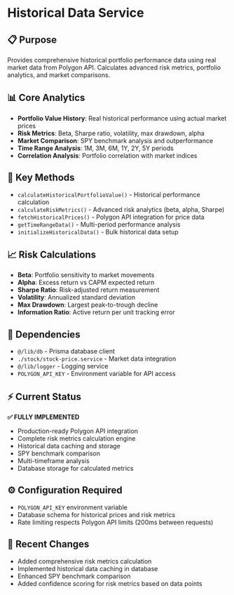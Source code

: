 # Historical Data Service

## 📋 Purpose
Provides comprehensive historical portfolio performance data using real market data from Polygon API. Calculates advanced risk metrics, portfolio analytics, and market comparisons.

## 📊 Core Analytics
- **Portfolio Value History**: Real historical performance using actual market prices
- **Risk Metrics**: Beta, Sharpe ratio, volatility, max drawdown, alpha
- **Market Comparison**: SPY benchmark analysis and outperformance
- **Time Range Analysis**: 1M, 3M, 6M, 1Y, 2Y, 5Y periods
- **Correlation Analysis**: Portfolio correlation with market indices

## 🔧 Key Methods
- `calculateHistoricalPortfolioValue()` - Historical performance calculation
- `calculateRiskMetrics()` - Advanced risk analytics (beta, alpha, Sharpe)
- `fetchHistoricalPrices()` - Polygon API integration for price data
- `getTimeRangeData()` - Multi-period performance analysis
- `initializeHistoricalData()` - Bulk historical data setup

## 📈 Risk Calculations
- **Beta**: Portfolio sensitivity to market movements
- **Alpha**: Excess return vs CAPM expected return
- **Sharpe Ratio**: Risk-adjusted return measurement
- **Volatility**: Annualized standard deviation
- **Max Drawdown**: Largest peak-to-trough decline
- **Information Ratio**: Active return per unit tracking error

## 🔗 Dependencies
- `@/lib/db` - Prisma database client
- `./stock/stock-price.service` - Market data integration
- `@/lib/logger` - Logging service
- `POLYGON_API_KEY` - Environment variable for API access

## ⚡ Current Status
**✅ FULLY IMPLEMENTED**
- Production-ready Polygon API integration
- Complete risk metrics calculation engine
- Historical data caching and storage
- SPY benchmark comparison
- Multi-timeframe analysis
- Database storage for calculated metrics

## ⚙️ Configuration Required
- `POLYGON_API_KEY` environment variable
- Database schema for historical prices and risk metrics
- Rate limiting respects Polygon API limits (200ms between requests)

## 📝 Recent Changes
- Added comprehensive risk metrics calculation
- Implemented historical data caching in database
- Enhanced SPY benchmark comparison
- Added confidence scoring for risk metrics based on data points